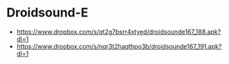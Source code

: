 Droidsound-E 
============
* https://www.dropbox.com/s/qt2g7bsrr4xtyed/droidsounde167_188.apk?dl=1
* https://www.dropbox.com/s/nqr3t2haqthpo3b/droidsounde167_191.apk?dl=1
